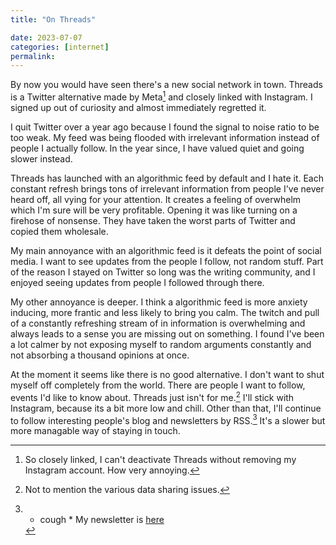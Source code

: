 ```yaml
---
title: "On Threads"

date: 2023-07-07
categories: [internet]
permalink:
---
```


By now you would have seen there's a new social network in town. Threads is a Twitter alternative made by Meta[^1] and closely linked with Instagram. I signed up out of curiosity and almost immediately regretted it. 

I quit Twitter over a year ago because I found the signal to noise ratio to be too weak. My feed was being flooded with irrelevant information instead of people I actually follow. In the year since, I have valued quiet and going slower instead. 

Threads has launched with an algorithmic feed by default and I hate it. Each constant refresh brings tons of irrelevant information from people I've never heard off, all vying for your attention. It creates a feeling of overwhelm which I'm sure will be very profitable. Opening it was like turning on a firehose of nonsense. They have taken the worst parts of Twitter and copied them wholesale. 

My main annoyance with an algorithmic feed is it defeats the point of social media. I want to see updates from the people I follow, not random stuff. Part of the reason I stayed on Twitter so long was the writing community, and I enjoyed seeing updates from people I followed through there. 

My other annoyance is deeper. I think a algorithmic feed is more anxiety inducing, more frantic and less likely to bring you calm. The twitch and pull of a constantly refreshing stream of in information is overwhelming and always leads to a sense you are missing out on something. I found I've been a lot calmer by not exposing myself to random arguments constantly and not absorbing a thousand opinions at once. 

At the moment it seems like there is no good alternative. I don't want to shut myself off completely from the world. There are people I want to follow, events I'd like to know about. Threads just isn't for me.[^2] I'll stick with Instagram, because its a bit more low and chill. Other than that, I'll continue to follow interesting people's blog and newsletters by RSS.[^3] It's a slower but more managable way of staying in touch. 

[^1]: So closely linked, I can't deactivate Threads without removing my Instagram account. How very annoying. 
[^2]: Not to mention the various data sharing issues. 
[^3]: * cough * My newsletter is [here](https://mailchi.mp/5643ab85b338/dispatches-from-david-ralph-lewis) 